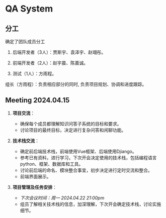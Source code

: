 # QA System

## 分工

确定了团队成员分工

1. 后端开发者（3人）：贾斯宇、袁泽宇、赵翊彤。
    
2. 前端开发者（2人）：赵宇晨、陈嘉诚。
  
3. 测试（1人）：方雨程。

组长（方雨程）：负责相应部分的同时, 负责项目规划、协调和进度跟踪。
 

## Meeting 2024.04.15
1. **项目交流**：
    - 确保每个成员都理解知识问答子系统的目标和要求。
    - 讨论项目的最终目标，决定进行复杂问答和闲聊功能。

2. **技术栈交流**：
    - 确定前后端技术栈，前端使用Vue框架、后端使用Djiango。
    - 参考已有资料，进行学习，下次开会决定使用的技术栈，包括编程语言python、框架、数据库和工具。
    - 讨论前后端的命名、模块整合事宜，初步决定进行定时交流和整合。
    - 前端界面展示。

3. **项目管理及任务安排**：
    - *下次会议时间：周一 2024.04.22 21:00pm*
    - 组员了解相关技术栈的信息，加深理解，下次开会确定技术栈，讨论实施细节。




